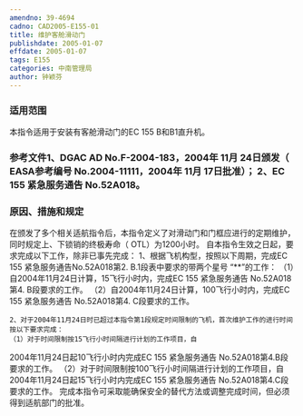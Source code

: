 ```yaml
---
amendno: 39-4694
cadno: CAD2005-E155-01
title: 维护客舱滑动门
publishdate: 2005-01-07
effdate: 2005-01-07
tags: E155
categories: 中南管理局
author: 钟颖芬
---
```


### 适用范围 
本指令适用于安装有客舱滑动门的EC 155 B和B1直升机。

<!--more-->
### 参考文件1、DGAC AD No.F-2004-183，2004年 11月 24日颁发（ EASA参考编号 No.2004-11111，2004年 11月 17日批准）； 2、EC 155 紧急服务通告 No.52A018。

### 原因、措施和规定 
在颁发了多个相关适航指令后，本指令定义了对滑动门和门框应进行的定期维护，同时规定上、下锁销的终极寿命（ OTL）为1200小时。 
    自本指令生效之日起，要求完成以下工作，除非已事先完成：     1、根据飞机构型，按照以下周期，完成EC 155 紧急服务通告No.52A018第2. B.1段表中要求的带两个星号 “**”的工作： 
    （1）自2004年11月24日计算，15飞行小时内，完成EC 155 紧急服务通告 No.52A018第4. B段要求的工作。 
    （2）自2004年11月24日计算，100飞行小时内，完成EC 155 紧急服务通告 No.52A018第4. C段要求的工作。 

    2、对于2004年11月24日时已超过本指令第1段规定时间限制的飞机，首次维护工作的进行时间按以下要求完成： 
    （1）对于时间限制按15飞行小时间隔进行计划的工作项目，自
  
2004年11月24日起10飞行小时内完成EC 155 紧急服务通告 No.52A018第4.B段要求的工作。
    （2）对于时间限制按100飞行小时间隔进行计划的工作项目，自2004年11月24日起15飞行小时内完成EC 155 紧急服务通告 No.52A018第4.C段要求的工作。
    完成本指令可采取能确保安全的替代方法或调整完成时间，但必须得到适航部门的批准。
